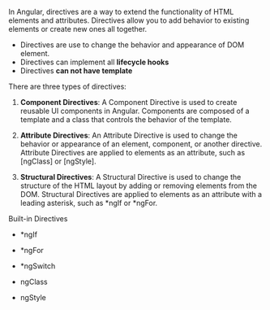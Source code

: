 In Angular, directives are a way to extend the functionality of HTML elements and attributes. 
Directives allow you to add behavior to existing elements or create new ones all together.
- Directives are use to change the behavior and appearance of DOM element.
- Directives can implement all __lifecycle hooks__
- Directives __can not have template__

There are three types of directives:

1. __Component Directives__: A Component Directive is used to create reusable UI components in Angular. Components are composed of a template and a class that controls the behavior of the template.

2. __Attribute Directives__: An Attribute Directive is used to change the behavior or appearance of an element, component, or another directive. Attribute Directives are applied to elements as an attribute, such as [ngClass] or [ngStyle].

3. __Structural Directives__: A Structural Directive is used to change the structure of the HTML layout by adding or removing elements from the DOM. Structural Directives are applied to elements as an attribute with a leading asterisk, such as *ngIf or *ngFor.

Built-in Directives
- *ngIf

- *ngFor

- *ngSwitch

- ngClass

- ngStyle

